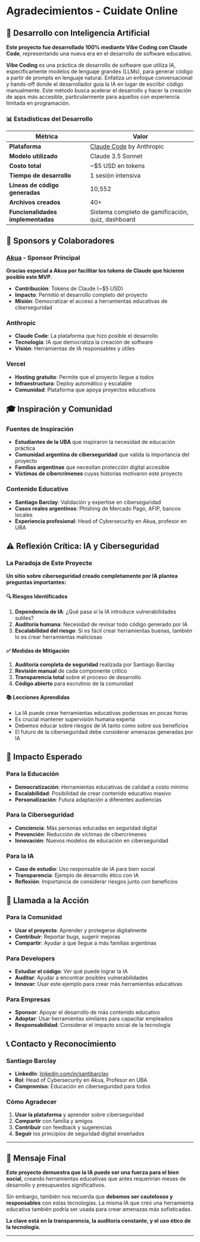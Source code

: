 # Agradecimientos - Cuidate Online

## 🤖 Desarrollo con Inteligencia Artificial

**Este proyecto fue desarrollado 100% mediante Vibe Coding con Claude Code**, representando una nueva era en el desarrollo de software educativo.

**Vibe Coding** es una práctica de desarrollo de software que utiliza IA, específicamente modelos de lenguaje grandes (LLMs), para generar código a partir de prompts en lenguaje natural. Enfatiza un enfoque conversacional y hands-off donde el desarrollador guía la IA en lugar de escribir código manualmente. Este método busca acelerar el desarrollo y hacer la creación de apps más accesible, particularmente para aquellos con experiencia limitada en programación.

### 📊 Estadísticas del Desarrollo

| Métrica | Valor |
|---------|--------|
| **Plataforma** | [Claude Code](https://claude.ai/code) by Anthropic |
| **Modelo utilizado** | Claude 3.5 Sonnet |
| **Costo total** | ~$5 USD en tokens |
| **Tiempo de desarrollo** | 1 sesión intensiva |
| **Líneas de código generadas** | 10,552 |
| **Archivos creados** | 40+ |
| **Funcionalidades implementadas** | Sistema completo de gamificación, quiz, dashboard |

## 🙏 Sponsors y Colaboradores

### [Akua](https://akua.la) - Sponsor Principal
**Gracias especial a Akua por facilitar los tokens de Claude que hicieron posible este MVP.**

- **Contribución**: Tokens de Claude (~$5 USD)
- **Impacto**: Permitió el desarrollo completo del proyecto
- **Misión**: Democratizar el acceso a herramientas educativas de ciberseguridad

### Anthropic
- **Claude Code**: La plataforma que hizo posible el desarrollo
- **Tecnología**: IA que democratiza la creación de software
- **Visión**: Herramientas de IA responsables y útiles

### Vercel
- **Hosting gratuito**: Permite que el proyecto llegue a todos
- **Infraestructura**: Deploy automático y escalable
- **Comunidad**: Plataforma que apoya proyectos educativos

## 🎓 Inspiración y Comunidad

### Fuentes de Inspiración
- **Estudiantes de la UBA** que inspiraron la necesidad de educación práctica
- **Comunidad argentina de ciberseguridad** que valida la importancia del proyecto
- **Familias argentinas** que necesitan protección digital accesible
- **Víctimas de cibercrímenes** cuyas historias motivaron este proyecto

### Contenido Educativo
- **Santiago Barclay**: Validación y expertise en ciberseguridad
- **Casos reales argentinos**: Phishing de Mercado Pago, AFIP, bancos locales
- **Experiencia profesional**: Head of Cybersecurity en Akua, profesor en UBA

## ⚠️ Reflexión Crítica: IA y Ciberseguridad

### La Paradoja de Este Proyecto

**Un sitio sobre ciberseguridad creado completamente por IA plantea preguntas importantes:**

#### 🔍 **Riesgos Identificados**
1. **Dependencia de IA**: ¿Qué pasa si la IA introduce vulnerabilidades sutiles?
2. **Auditoría humana**: Necesidad de revisar todo código generado por IA
3. **Escalabilidad del riesgo**: Si es fácil crear herramientas buenas, también lo es crear herramientas maliciosas

#### ✅ **Medidas de Mitigación**
1. **Auditoría completa de seguridad** realizada por Santiago Barclay
2. **Revisión manual** de cada componente crítico
3. **Transparencia total** sobre el proceso de desarrollo
4. **Código abierto** para escrutinio de la comunidad

#### 📚 **Lecciones Aprendidas**
- La IA puede crear herramientas educativas poderosas en pocas horas
- Es crucial mantener supervisión humana experta
- Debemos educar sobre riesgos de IA tanto como sobre sus beneficios
- El futuro de la ciberseguridad debe considerar amenazas generadas por IA

## 🔮 Impacto Esperado

### Para la Educación
- **Democratización**: Herramientas educativas de calidad a costo mínimo
- **Escalabilidad**: Posibilidad de crear contenido educativo masivo
- **Personalización**: Futura adaptación a diferentes audiencias

### Para la Ciberseguridad
- **Conciencia**: Más personas educadas en seguridad digital
- **Prevención**: Reducción de víctimas de cibercrímenes
- **Innovación**: Nuevos modelos de educación en ciberseguridad

### Para la IA
- **Caso de estudio**: Uso responsable de IA para bien social
- **Transparencia**: Ejemplo de desarrollo ético con IA
- **Reflexión**: Importancia de considerar riesgos junto con beneficios

## 🚀 Llamada a la Acción

### Para la Comunidad
- **Usar el proyecto**: Aprender y protegerse digitalmente
- **Contribuir**: Reportar bugs, sugerir mejoras
- **Compartir**: Ayudar a que llegue a más familias argentinas

### Para Developers
- **Estudiar el código**: Ver qué puede lograr la IA
- **Auditar**: Ayudar a encontrar posibles vulnerabilidades
- **Innovar**: Usar este ejemplo para crear más herramientas educativas

### Para Empresas
- **Sponsor**: Apoyar el desarrollo de más contenido educativo
- **Adoptar**: Usar herramientas similares para capacitar empleados
- **Responsabilidad**: Considerar el impacto social de la tecnología

## 📞 Contacto y Reconocimiento

### Santiago Barclay
- **LinkedIn**: [linkedin.com/in/santibarclay](https://www.linkedin.com/in/santibarclay/)
- **Rol**: Head of Cybersecurity en Akua, Profesor en UBA
- **Compromiso**: Educación en ciberseguridad para todos

### Cómo Agradecer
1. **Usar la plataforma** y aprender sobre ciberseguridad
2. **Compartir** con familia y amigos
3. **Contribuir** con feedback y sugerencias
4. **Seguir** los principios de seguridad digital enseñados

---

## 🎯 Mensaje Final

**Este proyecto demuestra que la IA puede ser una fuerza para el bien social**, creando herramientas educativas que antes requerirían meses de desarrollo y presupuestos significativos.

Sin embargo, también nos recuerda que **debemos ser cautelosos y responsables** con estas tecnologías. La misma IA que creó una herramienta educativa también podría ser usada para crear amenazas más sofisticadas.

**La clave está en la transparencia, la auditoría constante, y el uso ético de la tecnología.**

---